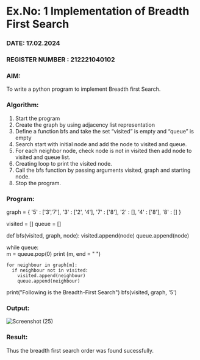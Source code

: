 # Ex.No: 1  Implementation of Breadth First Search 
### DATE: 17.02.2024                                                                          
### REGISTER NUMBER : 212221040102
### AIM: 
To write a python program to implement Breadth first Search. 
### Algorithm:
1. Start the program
2. Create the graph by using adjacency list representation
3. Define a function bfs and take the set “visited” is empty and “queue” is empty
4. Search start with initial node and add the node to visited and queue.
5. For each neighbor node, check node is not in visited then add node to visited and queue list.
6.  Creating loop to print the visited node.
7.   Call the bfs function by passing arguments visited, graph and starting node.
8.   Stop the program.
### Program:
graph = {
  '5' : ['3','7'],
  '3' : ['2', '4'],
  '7' : ['8'],
  '2' : [],
  '4' : ['8'],
  '8' : []
}

visited = [] 
queue = []   

def bfs(visited, graph, node): 
  visited.append(node)
  queue.append(node)

  while queue:  
    m = queue.pop(0) 
    print (m, end = " ") 

    for neighbour in graph[m]:
      if neighbour not in visited:
        visited.append(neighbour)
        queue.append(neighbour)
print("Following is the Breadth-First Search")
bfs(visited, graph, '5') 

### Output:

![Screenshot (25)](https://github.com/Mathananthi/AI_Lab_2023-24/assets/135731816/730645e9-7179-4a3f-9b8d-2e2e825d960f)


### Result:
Thus the breadth first search order was found sucessfully.
